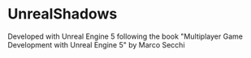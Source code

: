 # UnrealShadows

Developed with Unreal Engine 5 following the book "Multiplayer Game Development 
with Unreal Engine 5" by Marco Secchi
